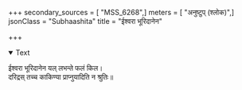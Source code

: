 +++
secondary_sources = [ "MSS_6268",]
meters = [ "अनुष्टुप् (श्लोक)",]
jsonClass = "Subhaashita"
title = "ईश्वरा भूरिदानेन"

+++

<details open><summary>Text</summary>

ईश्वरा भूरिदानेन यल् लभन्ते फलं किल।  
दरिद्रस् तच्च काकिण्या प्राप्नुयादिति न श्रुतिः॥
</details>
